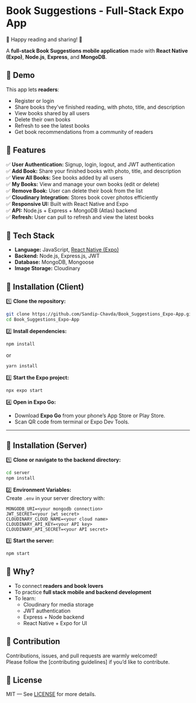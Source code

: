 # Book Suggestions - Full-Stack Expo App

🚀 Happy reading and sharing! 🌟

A **full-stack Book Suggestions mobile application** made with **React Native (Expo)**, **Node.js**, **Express**, and **MongoDB**.

## 🎥 Demo

This app lets **readers**:

- Register or login
- Share books they’ve finished reading, with photo, title, and description
- View books shared by all users
- Delete their own books
- Refresh to see the latest books
- Get book recommendations from a community of readers

## 🌟 Features

✅ **User Authentication:** Signup, login, logout, and JWT authentication  
✅ **Add Book:** Share your finished books with photo, title, and description  
✅ **View All Books:** See books added by all users  
✅ **My Books:** View and manage your own books (edit or delete)  
✅ **Remove Book:** User can delete their book from the list  
✅ **Cloudinary Integration:** Stores book cover photos efficiently  
✅ **Responsive UI:** Built with React Native and Expo  
✅ **API:** Node.js + Express + MongoDB (Atlas) backend  
✅ **Refresh:** User can pull to refresh and view the latest books

## 📱 Tech Stack

- **Language:** JavaScript, [React Native (Expo)](https://expo.dev/)
- **Backend:** Node.js, Express.js, JWT
- **Database:** MongoDB, Mongoose
- **Image Storage:** Cloudinary

## 🚀 Installation (Client)

1️⃣ **Clone the repository:**

```bash
git clone https://github.com/Sandip-Chavda/Book_Suggestions_Expo-App.git
cd Book_Suggestions_Expo-App
```

2️⃣ **Install dependencies:**

```bash
npm install
```

or

```bash
yarn install
```

3️⃣ **Start the Expo project:**

```bash
npx expo start
```

4️⃣ **Open in Expo Go:**

- Download **Expo Go** from your phone’s App Store or Play Store.
- Scan QR code from terminal or Expo Dev Tools.

---

## 🚀 Installation (Server)

1️⃣ **Clone or navigate to the backend directory:**

```bash
cd server
npm install
```

2️⃣ **Environment Variables:**  
Create `.env` in your server directory with:

```
MONGODB_URI=<your mongodb connection>
JWT_SECRET=<your jwt secret>
CLOUDINARY_CLOUD_NAME=<your cloud name>
CLOUDINARY_API_KEY=<your API key>
CLOUDINARY_API_SECRET=<your API secret>
```

3️⃣ **Start the server:**

```bash
npm start
```

## 🌟 Why?

- To connect **readers and book lovers**
- To practice **full stack mobile and backend development**
- To learn:
  - Cloudinary for media storage
  - JWT authentication
  - Express + Node backend
  - React Native + Expo for UI

## 🤝 Contribution

Contributions, issues, and pull requests are warmly welcomed!  
Please follow the [contributing guidelines] if you’d like to contribute.

## 📝 License

MIT — See [LICENSE](LICENSE) for more details.
